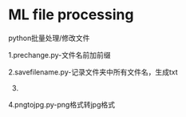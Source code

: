 # ML file processing
 python批量处理/修改文件
 
1.prechange.py-文件名前加前缀

2.savefilename.py-记录文件夹中所有文件名，生成txt

3.

4.pngtojpg.py-png格式转jpg格式
